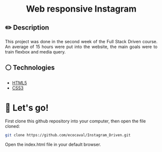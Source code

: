 # <p align = "center"> Web responsive Instagram</p>

## ✏️ Description
<p align="justify" >This project was done in the second week of the Full Stack Driven course. An average of 15 hours were put into the website, the main goals were to train flexbox and media query.  </p>

##  <p align = "left"> :white_circle: Technologies</p>

- [HTML5](https://reactjs.org/)
- [CSS3](https://www.w3.org/Style/CSS/)

# 🏁 Let's go!

First clone this github repository into your computer, then open the file cloned:

```bash
git clone https://github.com/ecocaval/Instagram_Driven.git
```
Open the index.html file in your default browser.
